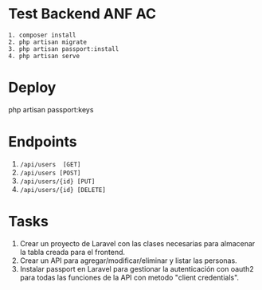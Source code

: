 # Test Backend ANF AC

```
1. composer install
2. php artisan migrate
3. php artisan passport:install
4. php artisan serve
```

# Deploy
php artisan passport:keys

# Endpoints
1. `/api/users  [GET]`
2. `/api/users [POST]` 
3. `/api/users/{id} [PUT]`
4. `/api/users/{id} [DELETE]`

# Tasks
1. Crear un proyecto de Laravel con las clases necesarias para almacenar la tabla creada para el frontend.
2. Crear un API para agregar/modificar/eliminar y listar las personas.
3. Instalar passport en Laravel para gestionar la autenticación con oauth2 para todas las funciones de la API con metodo "client credentials".